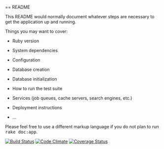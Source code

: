 == README

This README would normally document whatever steps are necessary to get the
application up and running.

Things you may want to cover:

* Ruby version

* System dependencies

* Configuration

* Database creation

* Database initialization

* How to run the test suite

* Services (job queues, cache servers, search engines, etc.)

* Deployment instructions

* ...


Please feel free to use a different markup language if you do not plan to run
<tt>rake doc:app</tt>.

[![Build Status](https://travis-ci.org/cocolote/jamradio.svg?branch=master)](https://travis-ci.org/cocolote/jamradio) [![Code Climate](https://codeclimate.com/github/cocolote/jamradio.png)](https://codeclimate.com/github/cocolote/jamradio) [![Coverage Status](https://coveralls.io/repos/cocolote/jamradio/badge.png)](https://coveralls.io/r/cocolote/jamradio)
